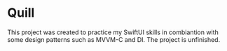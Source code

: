 # Quill
This project was created to practice my SwiftUI skills in combiantion with some design patterns such as MVVM-C and DI. The project is unfinished.
